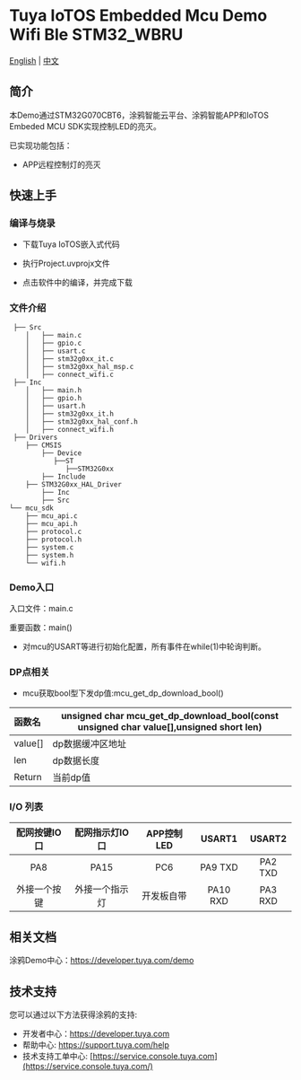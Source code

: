 # Tuya IoTOS Embedded Mcu Demo Wifi Ble STM32_WBRU

[English](./README.md) | [中文](./README_zh.md)

## 简介 

本Demo通过STM32G070CBT6，涂鸦智能云平台、涂鸦智能APP和IoTOS Embeded MCU SDK实现控制LED的亮灭。

已实现功能包括：

+ APP远程控制灯的亮灭

  



## 快速上手 

### 编译与烧录
+ 下载Tuya IoTOS嵌入式代码

+ 执行Project.uvprojx文件

+ 点击软件中的编译，并完成下载


### 文件介绍 

```
 ├── Src
    │   ├── main.c
    │   ├── gpio.c
    │   ├── usart.c
    │   ├── stm32g0xx_it.c
    │   ├── stm32g0xx_hal_msp.c
    │   ├── connect_wifi.c
 ├── Inc 
    │   ├── main.h
    │   ├── gpio.h
    │   ├── usart.h
    │   ├── stm32g0xx_it.h
    │   ├── stm32g0xx_hal_conf.h
    │   ├── connect_wifi.h
 ├── Drivers
    ├── CMSIS
        ├── Device
           ├──ST
              ├──STM32G0xx
        ├── Include              
    ├── STM32G0xx_HAL_Driver
        ├── Inc
        ├── Src
└── mcu_sdk
    ├── mcu_api.c
    ├── mcu_api.h
    ├── protocol.c
    ├── protocol.h
    ├── system.c
    ├── system.h
    └── wifi.h  
```



### Demo入口

入口文件：main.c

重要函数：main()

+ 对mcu的USART等进行初始化配置，所有事件在while(1)中轮询判断。




### DP点相关

+ mcu获取bool型下发dp值:mcu_get_dp_download_bool()

| 函数名  | unsigned char mcu_get_dp_download_bool(const unsigned char value[],unsigned short len) |
| :------ | ------------------------------------------------------------ |
| value[] | dp数据缓冲区地址                                             |
| len     | dp数据长度                                                   |
| Return  | 当前dp值                                                     |

### I/O 列表 

| 配网按键IO口 | 配网指示灯IO口 | APP控制LED |  USART1  | USART2  |
| :----------: | :------------: | :--------: | :------: | :-----: |
|     PA8      |      PA15      |    PC6     | PA9 TXD  | PA2 TXD |
| 外接一个按键 | 外接一个指示灯 | 开发板自带 | PA10 RXD | PA3 RXD |

## 相关文档

涂鸦Demo中心：https://developer.tuya.com/demo



## 技术支持

您可以通过以下方法获得涂鸦的支持:

- 开发者中心：https://developer.tuya.com
- 帮助中心: https://support.tuya.com/help
- 技术支持工单中心: [https://service.console.tuya.com](https://service.console.tuya.com/) 

